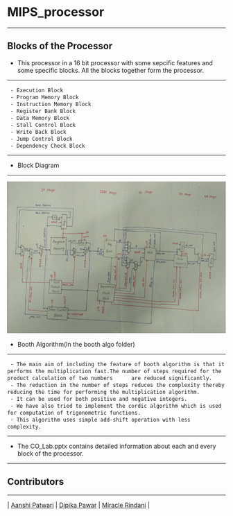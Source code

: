 # MIPS_processor
---
 Blocks of the Processor
---
- This processor in a 16 bit processor with some sepcific features and some specific blocks. All the blocks together form the processor.
 ---
 ```
  - Execution Block
  - Program Memory Block
  - Instruction Memory Block
  - Register Bank Block
  - Data Memory Block
  - Stall Control Block
  - Write Back Block
  - Jump Control Block
  - Dependency Check Block
  ```
 ---
 - Block Diagram
 ---
 <p>
<img src = "MIPS Block Diagram.png">
</p>
 
 - Booth Algorithm(In the booth algo folder)
 ---
  ```
   - The main aim of including the feature of booth algorithm is that it performs the multiplication fast.The number of steps required for the product calculation of two numbers      are reduced significantly.
   - The reduction in the number of steps reduces the complexity thereby reducing the time for performing the multiplication algorithm.
   - It can be used for both positive and negative integers.
   - We have also tried to implement the cordic algorithm which is used for computation of trigonometric functions.
   - This algorithm uses simple add-shift operation with less complexity.

  ```
 ---
 - The CO_Lab.pptx contains detailed information about each and every block of the processor.
 ---
 ## Contributors

---

| [Aanshi Patwari](https://github.com/aanshi18)                                                                                                            | [Dipika Pawar](https://github.com/DipikaPawar12)                                                                                                            | [Miracle Rindani](https://github.com/mrindani)                                                                                                |

 
